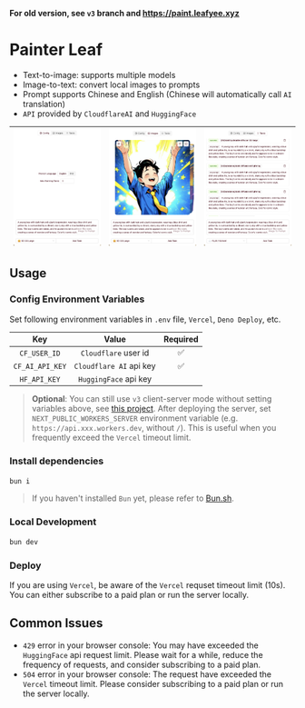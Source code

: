 **For old version, see `v3` branch and <https://paint.leafyee.xyz>**

# Painter Leaf

- Text-to-image: supports multiple models
- Image-to-text: convert local images to prompts
- Prompt supports Chinese and English (Chinese will automatically call `AI` translation)
- `API` provided by `CloudflareAI` and `HuggingFace`

| ![](./readme/2.png) | ![](./readme/1.png) | ![](./readme/3.png) |
| :---: | :---: | :---: |

## Usage

### Config Environment Variables

Set following environment variables in `.env` file, `Vercel`, `Deno Deploy`, etc.

| Key | Value | Required |
| :---: | :---: | :---: |
| `CF_USER_ID` | `Cloudflare` user id | ✅ |
| `CF_AI_API_KEY` | `Cloudflare AI` api key | ✅ |
| `HF_API_KEY` | `HuggingFace` api key |  |

> **Optional**: You can still use `v3` client-server mode without setting variables above, see [this project](https://github.com/LeafYeeXYZ/MyAPIs). After deploying the server, set `NEXT_PUBLIC_WORKERS_SERVER` environment variable (e.g. `https://api.xxx.workers.dev`, without `/`). This is useful when you frequently exceed the `Vercel` timeout limit.

### Install dependencies

```bash
bun i
```

> If you haven't installed `Bun` yet, please refer to [Bun.sh](https://bun.sh).

### Local Development

```bash
bun dev
```

### Deploy

If you are using `Vercel`, be aware of the `Vercel` requset timeout limit (10s). You can either subscribe to a paid plan or run the server locally.

## Common Issues

- `429` error in your browser console: You may have exceeded the `HuggingFace` api request limit. Please wait for a while, reduce the frequency of requests, and consider subscribing to a paid plan.
- `504` error in your browser console: The request have exceeded the `Vercel` timeout limit. Please consider subscribing to a paid plan or run the server locally.
